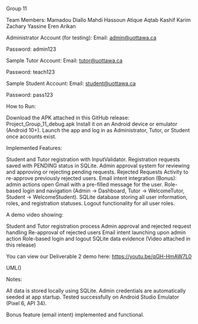 Group 11

Team Members:
Mamadou Diallo
Mahdi Hassoun
Atique Aqtab
Kashif Karim
Zachary Yassine
Eren Arikan

Administrator Account (for testing):
Email: admin@uottawa.ca

Password: admin123

Sample Tutor Account:
Email: tutor@uottawa.ca

Password: teach123

Sample Student Account:
Email: student@uottawa.ca

Password: pass123

How to Run:

Download the APK attached in this GitHub release: Project_Group_11_debug.apk
Install it on an Android device or emulator (Android 10+).
Launch the app and log in as Administrator, Tutor, or Student once accounts exist.

Implemented Features:

Student and Tutor registration with InputValidator.
Registration requests saved with PENDING status in SQLite.
Admin approval system for reviewing and approving or rejecting pending requests.
Rejected Requests Activity to re-approve previously rejected users.
Email intent integration (Bonus): admin actions open Gmail with a pre-filled message for the user.
Role-based login and navigation (Admin → Dashboard, Tutor → WelcomeTutor, Student → WelcomeStudent).
SQLite database storing all user information, roles, and registration statuses.
Logout functionality for all user roles.

A demo video showing:

Student and Tutor registration process
Admin approval and rejected request handling
Re-approval of rejected users
Email intent launching upon admin action
Role-based login and logout
SQLite data evidence
(Video attached in this release)

You can view our Deliverable 2 demo here:
https://youtu.be/qGH-HmAW7L0

UML()

Notes:

All data is stored locally using SQLite.
Admin credentials are automatically seeded at app startup.
Tested successfully on Android Studio Emulator (Pixel 6, API 34).

Bonus feature (email intent) implemented and functional.